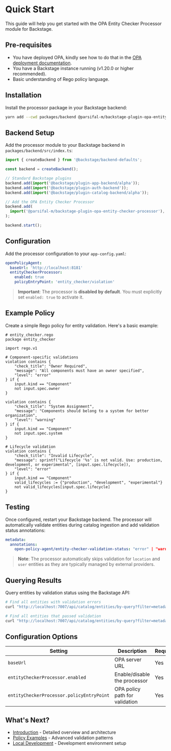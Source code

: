 # Quick Start

This guide will help you get started with the OPA Entity Checker Processor module for Backstage.

## Pre-requisites

- You have deployed OPA, kindly see how to do that in the [OPA deployment documentation](https://www.openpolicyagent.org/docs/latest/deployments/).
- You have a Backstage instance running (v1.20.0 or higher recommended).
- Basic understanding of Rego policy language.

## Installation

Install the processor package in your Backstage backend:

```bash
yarn add --cwd packages/backend @parsifal-m/backstage-plugin-opa-entity-checker-processor
```

## Backend Setup

Add the processor module to your Backstage backend in `packages/backend/src/index.ts`:

```typescript
import { createBackend } from '@backstage/backend-defaults';

const backend = createBackend();

// Standard Backstage plugins
backend.add(import('@backstage/plugin-app-backend/alpha'));
backend.add(import('@backstage/plugin-auth-backend'));
backend.add(import('@backstage/plugin-catalog-backend/alpha'));

// Add the OPA Entity Checker Processor
backend.add(
  import('@parsifal-m/backstage-plugin-opa-entity-checker-processor'),
);

backend.start();
```

## Configuration

Add the processor configuration to your `app-config.yaml`:

```yaml
openPolicyAgent:
  baseUrl: 'http://localhost:8181'
  entityCheckerProcessor:
    enabled: true
    policyEntryPoint: 'entity_checker/violation'
```

> **Important**: The processor is **disabled by default**. You must explicitly set `enabled: true` to activate it.

## Example Policy

Create a simple Rego policy for entity validation. Here's a basic example:

```rego
# entity_checker.rego
package entity_checker

import rego.v1

# Component-specific validations
violation contains {
    "check_title": "Owner Required",
    "message": "All components must have an owner specified",
    "level": "error"
} if {
    input.kind == "Component"
    not input.spec.owner
}

violation contains {
    "check_title": "System Assignment",
    "message": "Components should belong to a system for better organization",
    "level": "warning"
} if {
    input.kind == "Component"
    not input.spec.system
}

# Lifecycle validation
violation contains {
    "check_title": "Invalid Lifecycle",
    "message": sprintf("Lifecycle '%s' is not valid. Use: production, development, or experimental", [input.spec.lifecycle]),
    "level": "error"
} if {
    input.kind == "Component"
    valid_lifecycles := {"production", "development", "experimental"}
    not valid_lifecycles[input.spec.lifecycle]
}
```

## Testing

Once configured, restart your Backstage backend. The processor will automatically validate entities during catalog ingestion and add validation status annotations:

```yaml
metadata:
  annotations:
    open-policy-agent/entity-checker-validation-status: "error" | "warning" | "info" | "pass"
```

> **Note**: The processor automatically skips validation for `location` and `user` entities as they are typically managed by external providers.

## Querying Results

Query entities by validation status using the Backstage API:

```bash
# Find all entities with validation errors
curl "http://localhost:7007/api/catalog/entities/by-query?filter=metadata.annotations.open-policy-agent/entity-checker-validation-status=error"

# Find all entities that passed validation
curl "http://localhost:7007/api/catalog/entities/by-query?filter=metadata.annotations.open-policy-agent/entity-checker-validation-status=pass"
```

## Configuration Options

| Setting                                   | Description                    | Required | Default                 |
| ----------------------------------------- | ------------------------------ | -------- | ----------------------- |
| `baseUrl`                                 | OPA server URL                 | Yes      | `http://localhost:8181` |
| `entityCheckerProcessor.enabled`          | Enable/disable the processor   | Yes      | `false`                 |
| `entityCheckerProcessor.policyEntryPoint` | OPA policy path for validation | Yes      | N/A                     |

## What's Next?

- [Introduction](./introduction.md) - Detailed overview and architecture
- [Policy Examples](./example-entity-checker-policy.md) - Advanced validation patterns
- [Local Development](./local-development.md) - Development environment setup
